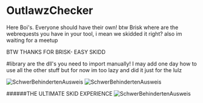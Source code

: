 # OutlawzChecker
Here Boi's. Everyone should have their own! btw Brisk where are the webrequests you have in your tool, i mean we skidded it right? also im waiting for a meetup

BTW THANKS FOR BRISK- EASY SKIDD

#library are the dll's you need to import manually!
I may add one day how to use all the other stuff but for now im too lazy and did it just for the lulz



![SchwerBehindertenAusweis](https://cdn.discordapp.com/attachments/740150298361856071/740152629186789376/unknown.png)
![SchwerBehindertenAusweis](https://gyazo.com/a2dc8941404be53f066668a40ea35b5b.png)

  
  
  
 ######THE ULTIMATE SKID EXPERIENCE
![SchwerBehindertenAusweis](https://i.ytimg.com/vi/_3tKx5C8mh4/maxresdefault.jpg)

